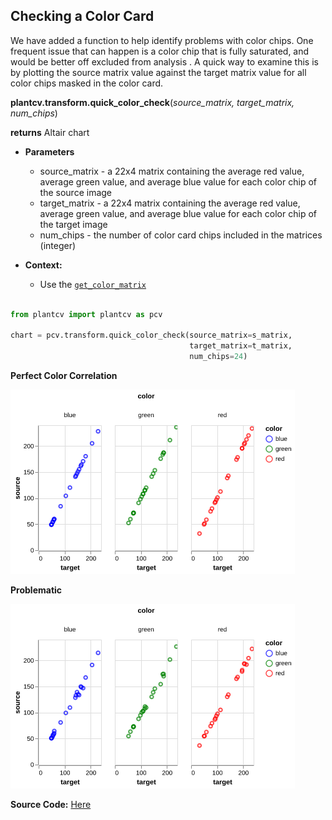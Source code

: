 ## Checking a Color Card

We have added a function to help identify problems with color chips. One frequent issue that can happen is a color chip that is fully saturated, and would
be better off excluded from analysis . A quick way to examine this is by plotting the source matrix value against the target matrix value for all color chips
masked in the color card.


**plantcv.transform.quick_color_check**(*source_matrix, target_matrix, num_chips*)

**returns** Altair chart

- **Parameters**
    - source_matrix - a 22x4 matrix containing the average red value, average green value, and
                             average blue value for each color chip of the source image
    - target_matrix - a 22x4 matrix containing the average red value, average green value, and
                             average blue value for each color chip of the target image
    - num_chips     - the number of color card chips included in the matrices (integer)
    
- **Context:**
    - Use the [`get_color_matrix`](get_color_matrix.md)

```python

from plantcv import plantcv as pcv

chart = pcv.transform.quick_color_check(source_matrix=s_matrix,
                                        target_matrix=t_matrix,
                                        num_chips=24)

```
**Perfect Color Correlation**

![Screenshot](img/documentation_images/quick_color_check/quick_color_plot.png)

**Problematic**

![Screenshot](img/documentation_images/quick_color_check/quick_color_plot2.png)

**Source Code:** [Here](https://github.com/danforthcenter/plantcv/blob/main/plantcv/plantcv/transform/color_correction.py)
